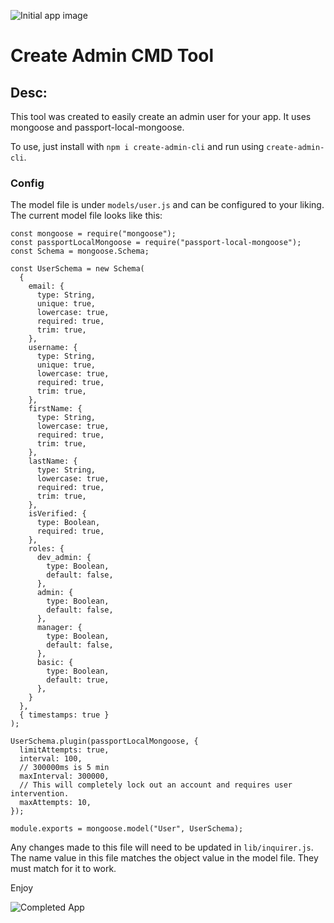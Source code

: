![Initial app image](https://imgur.com/aB3DRep)

# Create Admin CMD Tool

## Desc:
This tool was created to easily create an admin user for your app. It uses mongoose and passport-local-mongoose.

To use, just install with `npm i create-admin-cli` and run using `create-admin-cli`.

### Config
The model file is under `models/user.js` and can be configured to your liking. The current model file looks like this:

```
const mongoose = require("mongoose");
const passportLocalMongoose = require("passport-local-mongoose");
const Schema = mongoose.Schema;

const UserSchema = new Schema(
  {
    email: {
      type: String,
      unique: true,
      lowercase: true,
      required: true,
      trim: true,
    },
    username: {
      type: String,
      unique: true,
      lowercase: true,
      required: true,
      trim: true,
    },
    firstName: {
      type: String,
      lowercase: true,
      required: true,
      trim: true,
    },
    lastName: {
      type: String,
      lowercase: true,
      required: true,
      trim: true,
    },
    isVerified: {
      type: Boolean,
      required: true,
    },
    roles: {
      dev_admin: {
        type: Boolean,
        default: false,
      },
      admin: {
        type: Boolean,
        default: false,
      },
      manager: {
        type: Boolean,
        default: false,
      },
      basic: {
        type: Boolean,
        default: true,
      },
    }
  },
  { timestamps: true }
);

UserSchema.plugin(passportLocalMongoose, {
  limitAttempts: true,
  interval: 100,
  // 300000ms is 5 min
  maxInterval: 300000,
  // This will completely lock out an account and requires user intervention.
  maxAttempts: 10,
});

module.exports = mongoose.model("User", UserSchema);

```

Any changes made to this file will need to be updated in `lib/inquirer.js`. The name value in this file matches the object value in the model file. They must match for it to work.

Enjoy

![Completed App](https://imgur.com/Ed8z9YY)